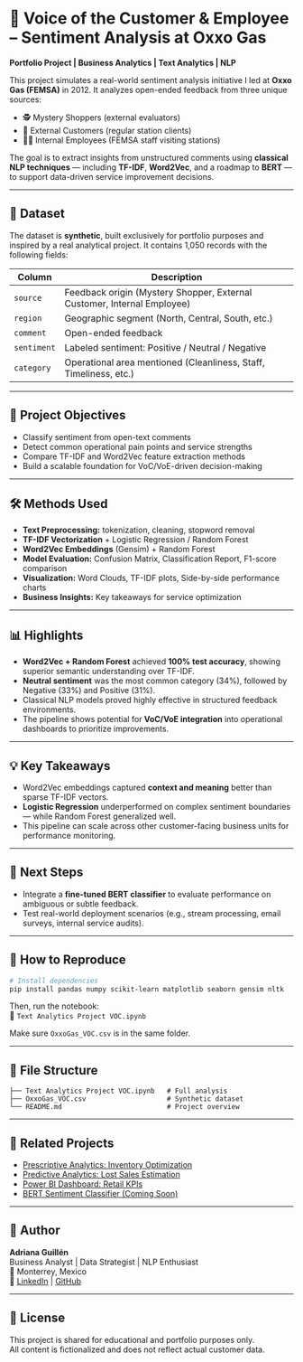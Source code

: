 # 💬 Voice of the Customer & Employee – Sentiment Analysis at Oxxo Gas

**Portfolio Project | Business Analytics | Text Analytics | NLP**

This project simulates a real-world sentiment analysis initiative I led at **Oxxo Gas (FEMSA)** in 2012. It analyzes open-ended feedback from three unique sources:

- 🕵️ Mystery Shoppers (external evaluators)
- 👥 External Customers (regular station clients)
- 🧑‍💼 Internal Employees (FEMSA staff visiting stations)

The goal is to extract insights from unstructured comments using **classical NLP techniques** — including **TF-IDF**, **Word2Vec**, and a roadmap to **BERT** — to support data-driven service improvement decisions.

---

## 📁 Dataset

The dataset is **synthetic**, built exclusively for portfolio purposes and inspired by a real analytical project. It contains 1,050 records with the following fields:

| Column     | Description |
|------------|-------------|
| `source`   | Feedback origin (Mystery Shopper, External Customer, Internal Employee) |
| `region`   | Geographic segment (North, Central, South, etc.) |
| `comment`  | Open-ended feedback |
| `sentiment`| Labeled sentiment: Positive / Neutral / Negative |
| `category` | Operational area mentioned (Cleanliness, Staff, Timeliness, etc.) |

---

## 🧠 Project Objectives

- Classify sentiment from open-text comments
- Detect common operational pain points and service strengths
- Compare TF-IDF and Word2Vec feature extraction methods
- Build a scalable foundation for VoC/VoE-driven decision-making

---

## 🛠️ Methods Used

- **Text Preprocessing:** tokenization, cleaning, stopword removal
- **TF-IDF Vectorization** + Logistic Regression / Random Forest
- **Word2Vec Embeddings** (Gensim) + Random Forest
- **Model Evaluation:** Confusion Matrix, Classification Report, F1-score comparison
- **Visualization:** Word Clouds, TF-IDF plots, Side-by-side performance charts
- **Business Insights:** Key takeaways for service optimization

---

## 📊 Highlights

- **Word2Vec + Random Forest** achieved **100% test accuracy**, showing superior semantic understanding over TF-IDF.
- **Neutral sentiment** was the most common category (34%), followed by Negative (33%) and Positive (31%).
- Classical NLP models proved highly effective in structured feedback environments.
- The pipeline shows potential for **VoC/VoE integration** into operational dashboards to prioritize improvements.

---

## 💡 Key Takeaways

- Word2Vec embeddings captured **context and meaning** better than sparse TF-IDF vectors.
- **Logistic Regression** underperformed on complex sentiment boundaries — while Random Forest generalized well.
- This pipeline can scale across other customer-facing business units for performance monitoring.

---

## 🔄 Next Steps

- Integrate a **fine-tuned BERT classifier** to evaluate performance on ambiguous or subtle feedback.
- Test real-world deployment scenarios (e.g., stream processing, email surveys, internal service audits).

---

## 🚀 How to Reproduce

```bash
# Install dependencies
pip install pandas numpy scikit-learn matplotlib seaborn gensim nltk
```

Then, run the notebook:  
📄 `Text Analytics Project VOC.ipynb`

Make sure `OxxoGas_VOC.csv` is in the same folder.

---

## 📂 File Structure

```
├── Text Analytics Project VOC.ipynb   # Full analysis
├── OxxoGas_VOC.csv                    # Synthetic dataset
└── README.md                          # Project overview
```

---

## 🔗 Related Projects

- [Prescriptive Analytics: Inventory Optimization](#)
- [Predictive Analytics: Lost Sales Estimation](#)
- [Power BI Dashboard: Retail KPIs](#)
- [BERT Sentiment Classifier (Coming Soon)](#)

---

## 👤 Author

**Adriana Guillén**  
Business Analyst | Data Strategist | NLP Enthusiast  
📍 Monterrey, Mexico  
🔗 [LinkedIn](#) | [GitHub](#)

---

## 📢 License

This project is shared for educational and portfolio purposes only.  
All content is fictionalized and does not reflect actual customer data.
